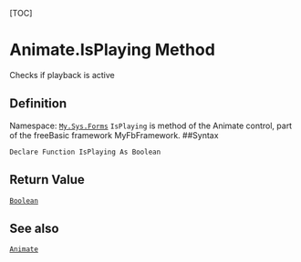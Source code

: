 [TOC]
# Animate.IsPlaying Method
Checks if playback is active
## Definition
Namespace: [`My.Sys.Forms`](My.Sys.Forms.md)
`IsPlaying` is method of the Animate control, part of the freeBasic framework MyFbFramework.
##Syntax
```freeBasic
Declare Function IsPlaying As Boolean
```


## Return Value
[`Boolean`]("https://www.freebasic.net/wiki/KeyPgBoolean")
## See also
[`Animate`](Animate.md)
